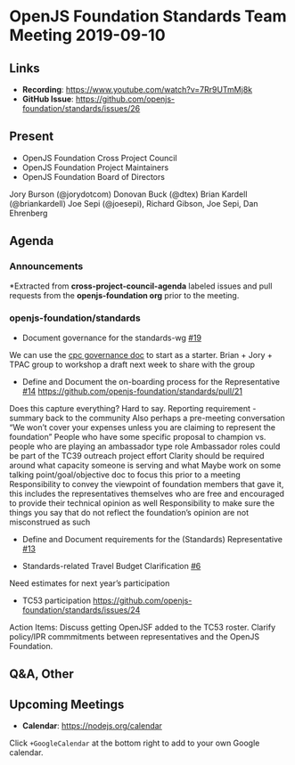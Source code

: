 # OpenJS Foundation Standards Team Meeting 2019-09-10

## Links

* **Recording**:  https://www.youtube.com/watch?v=7Rr9UTmMj8k
* **GitHub Issue**: https://github.com/openjs-foundation/standards/issues/26

## Present

* OpenJS Foundation Cross Project Council
* OpenJS Foundation Project Maintainers
* OpenJS Foundation Board of Directors

Jory Burson (@jorydotcom)
Donovan Buck (@dtex)
Brian Kardell (@briankardell)
Joe Sepi (@joesepi), Richard Gibson, Joe Sepi, Dan Ehrenberg

## Agenda

### Announcements
 
*Extracted from **cross-project-council-agenda** labeled issues and pull requests from the **openjs-foundation org** prior to the meeting.

### openjs-foundation/standards

* Document governance for the standards-wg [#19](https://github.com/openjs-foundation/standards/issues/19)

We can use the [cpc governance doc](https://github.com/openjs-foundation/cross-project-council/blob/master/GOVERNANCE.md) to start as a starter. 
Brian + Jory + TPAC group to workshop a draft next week to share with the group

* Define and Document the on-boarding process for the Representative [#14](https://github.com/openjs-foundation/standards/issues/14)
https://github.com/openjs-foundation/standards/pull/21

Does this capture everything?
Hard to say. Reporting requirement - summary back to the community
Also perhaps a pre-meeting conversation
“We won’t cover your expenses unless you are claiming to represent the foundation”
People who have some specific proposal to champion vs. people who are playing an ambassador type role
Ambassador roles could be part of the TC39 outreach project effort
Clarity should be required around what capacity someone is serving and what 
Maybe work on some talking point/goal/objective doc to focus this prior to a meeting
Responsibility to convey the viewpoint of foundation members that gave it, this includes the representatives themselves who are free and encouraged to provide their technical opinion as well
Responsibility to make sure the things you say that do not reflect the foundation’s opinion are not misconstrued as such

* Define and Document requirements for the (Standards) Representative  [#13](https://github.com/openjs-foundation/standards/issues/13)

* Standards-related Travel Budget Clarification [#6](https://github.com/openjs-foundation/standards/issues/6)

Need estimates for next year’s participation

* TC53 participation
https://github.com/openjs-foundation/standards/issues/24

Action Items: Discuss getting OpenJSF added to the TC53 roster. Clarify policy/IPR commmitments between representatives and the OpenJS Foundation. 

## Q&A, Other

## Upcoming Meetings

* **Calendar**: https://nodejs.org/calendar

Click `+GoogleCalendar` at the bottom right to add to your own Google calendar.


